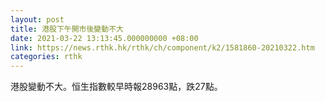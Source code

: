 ```yaml
---
layout: post
title: 港股下午開市後變動不大
date: 2021-03-22 13:13:45.000000000 +08:00
link: https://news.rthk.hk/rthk/ch/component/k2/1581860-20210322.htm
categories: rthk
---
```


港股變動不大。恒生指數較早時報28963點，跌27點。
